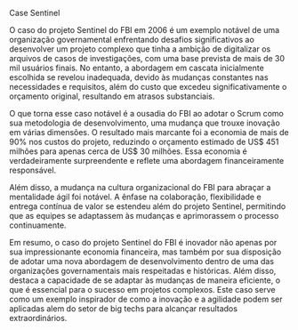 Case Sentinel

O caso do projeto Sentinel do FBI em 2006 é um exemplo notável de uma organização governamental enfrentando desafios significativos ao desenvolver um projeto complexo que tinha a ambição de digitalizar os arquivos de casos de investigações, com uma base prevista de mais de 30 mil usuários finais. No entanto, a abordagem em cascata inicialmente escolhida se revelou inadequada, devido às mudanças constantes nas necessidades e requisitos, além do custo que excedeu significativamente o orçamento original, resultando em atrasos substanciais.

O que torna esse caso notável é a ousadia do FBI ao adotar o Scrum como sua metodologia de desenvolvimento, uma mudança que trouxe inovação em várias dimensões. O resultado mais marcante foi a economia de mais de 90% nos custos do projeto, reduzindo o orçamento estimado de US$ 451 milhões para apenas cerca de US$ 30 milhões. Essa economia é verdadeiramente surpreendente e reflete uma abordagem financeiramente responsável.

Além disso, a mudança na cultura organizacional do FBI para abraçar a mentalidade ágil foi notável. A ênfase na colaboração, flexibilidade e entrega contínua de valor se estendeu além do projeto Sentinel, permitindo que as equipes se adaptassem às mudanças e aprimorassem o processo continuamente.

Em resumo, o caso do projeto Sentinel do FBI é inovador não apenas por sua impressionante economia financeira, mas também por sua disposição de adotar uma nova abordagem de desenvolvimento dentro de uma das organizações governamentais mais respeitadas e históricas. Além disso, destaca a capacidade de se adaptar às mudanças de maneira eficiente, o que é essencial para o sucesso em projetos complexos. Este caso serve como um exemplo inspirador de como a inovação e a agilidade podem ser aplicadas alem do  setor de big techs para alcançar resultados extraordinários.
